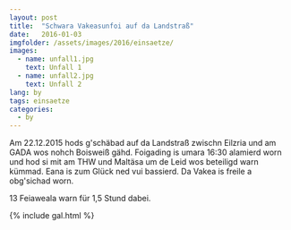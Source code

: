 ```yaml
---
layout: post
title:  "Schwara Vakeasunfoi auf da Landstraß"
date:   2016-01-03
imgfolder: /assets/images/2016/einsaetze/
images:
  - name: unfall1.jpg
    text: Unfall 1
  - name: unfall2.jpg
    text: Unfall 2
lang: by
tags: einsaetze
categories:
  - by
---
```


Am 22.12.2015 hods g'schäbad auf da Landstraß zwischn Eilzria und am GADA wos nohch Boisweiß gähd. Foigading is umara 16:30 alamierd worn und hod si mit am THW und Maltäsa um de Leid wos beteiligd warn kümmad. Eana is zum Glück ned vui bassierd. Da Vakea is freile a obg'sichad worn.

13 Feiaweala warn für 1,5 Stund dabei.

{% include gal.html %}

